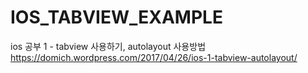 # IOS_TABVIEW_EXAMPLE
ios 공부 1 - tabview 사용하기, autolayout 사용방법<br>
https://domich.wordpress.com/2017/04/26/ios-1-tabview-autolayout/
